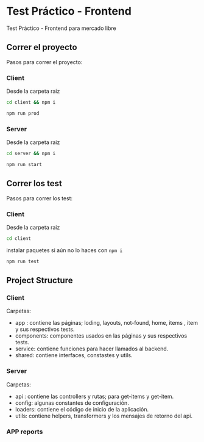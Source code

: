 # Test Práctico - Frontend

Test Práctico - Frontend para mercado libre

## Correr el proyecto

Pasos para correr el proyecto:

### Client

Desde la carpeta raiz

```bash
cd client && npm i
```

```bash
npm run prod
```

### Server

Desde la carpeta raiz

```bash
cd server && npm i
```

```bash
npm run start
```

## Correr los test

Pasos para correr los test:

### Client

Desde la carpeta raiz

```bash
cd client
```

instalar paquetes si aún no lo haces con `npm i`

```bash
npm run test
```

## Project Structure

### Client

Carpetas:

- app : contiene las páginas; loding, layouts, not-found, home, items , item y sus respectivos tests.
- components: componentes usados en las páginas y sus respectivos tests.
- service: contiene funciones para hacer llamados al backend.
- shared: contiene interfaces, constastes y utils.

### Server

Carpetas:

- api : contiene las controllers y rutas; para get-items y get-item.
- config: algunas constantes de configuración.
- loaders: contiene el código de inicio de la aplicación.
- utils: contiene helpers, transformers y los mensajes de retorno del api.

### APP reports
